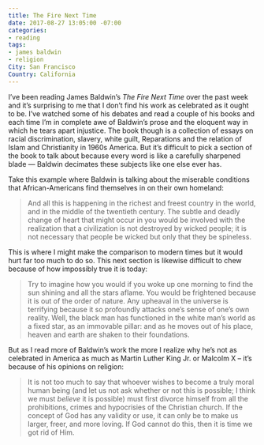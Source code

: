 ```yaml
---
title: The Fire Next Time
date: 2017-08-27 13:05:00 -07:00
categories:
- reading
tags:
- james baldwin
- religion
City: San Francisco
Country: California
---
```


I’ve been reading James Baldwin’s _The Fire Next Time_ over the past week and it’s surprising to me that I don’t find his work as celebrated as it ought to be. I’ve watched some of his debates and read a couple of his books and each time I’m in complete awe of Baldwin’s prose and the eloquent way in which he tears apart injustice. The book though is a collection of essays on racial discrimination, slavery, white guilt, Reparations and the relation of Islam and Christianity in 1960s America. But it’s difficult to pick a section of the book to talk about because every word is like a carefully sharpened blade — Baldwin decimates these subjects like one else ever has. 

Take this example where Baldwin is talking about the miserable conditions that African-Americans find themselves in on their own homeland:

> And all this is happening in the richest and freest country in the world, and in the middle of the twentieth century. The subtle and deadly change of heart that might occur in you would be involved with the realization that a civilization is not destroyed by wicked people; it is not necessary that people be wicked but only that they be spineless.

This is where I might make the comparison to modern times but it would hurt far too much to do so. This next section is likewise difficult to chew because of how impossibly true it is today: 

> Try to imagine how you would if you woke up one morning to find the sun shining and all the stars aflame. You would be frightened because it is out of the order of nature. Any upheaval in the universe is terrifying because it so profoundly attacks one’s sense of one’s own reality. Well, the black man has functioned in the white man’s world as a fixed star, as an immovable pillar: and as he moves out of his place, heaven and earth are shaken to their foundations.

But as I read more of Baldwin’s work the more I realize why he’s not as celebrated in America as much as Martin Luther King Jr. or Malcolm X – it’s because of his opinions on religion:

> It is not too much to say that whoever wishes to become a truly moral human being (and let us not ask whether or not this is possible; I think we must _believe_ it is possible) must first divorce himself from all the prohibitions, crimes and hypocrisies of the Christian church. If the concept of God has any validity or use, it can only be to make us larger, freer, and more loving. If God cannot do this, then it is time we got rid of Him. 
